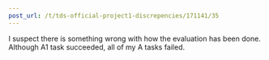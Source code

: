 ```yaml
---
post_url: /t/tds-official-project1-discrepencies/171141/35
---
```

I suspect there is something wrong with how the evaluation has been done. Although A1 task succeeded, all of my A tasks failed.
